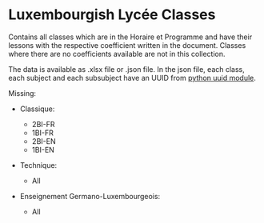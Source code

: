 # Luxembourgish Lycée Classes
Contains all classes which are in the Horaire et Programme and have their lessons with the respective coefficient written in the document.
Classes where there are no coefficients available are not in this collection.

The data is available as .xlsx file or .json file.
In the json file, each class, each subject and each subsubject have an UUID from [python uuid module](https://docs.python.org/3/library/uuid.html).

Missing:
- Classique:
    - 2BI-FR
    - 1BI-FR
    - 2BI-EN
    - 1BI-EN

- Technique:
    - All

- Enseignement Germano-Luxembourgeois:
    - All
